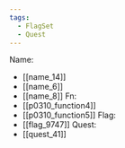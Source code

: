 ```yaml
---
tags:
  - FlagSet
  - Quest
---
```

Name:
- [[name_14]]
- [[name_6]]
- [[name_8]]
Fn:
- [[p0310_function4]]
- [[p0310_function5]]
Flag:
- [[flag_9747]]
Quest:
- [[quest_41]]
